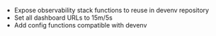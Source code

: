 - Expose observability stack functions to reuse in devenv repository
- Set all dashboard URLs to 15m/5s
- Add config functions compatible with devenv